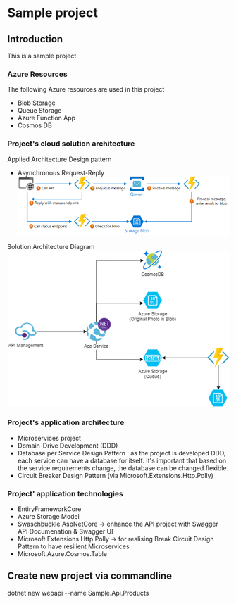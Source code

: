 # Sample project

## Introduction
This is a sample project

### Azure Resources
The following Azure resources are used in this project

- Blob Storage
- Queue Storage
- Azure Function App
- Cosmos DB

### Project's cloud solution architecture
Applied Architecture Design pattern
- Asynchronous Request-Reply 
![alt](drawio/Asynchronous-request-reply-pattern.png)

Solution Architecture Diagram
![alt](drawio/Sample-software-and-solution-architecture-Solution.png)

### Project's application architecture
- Microservices project
- Domain-Drive Development (DDD)
- Database per Service Design Pattern : as the project is developed DDD, each service can have a database for itself. It's important that based on the service requirements change, the database can be changed flexible.
- Circuit Breaker Design Pattern (via Microsoft.Extensions.Http.Polly) 

### Project' application technologies
- EntiryFrameworkCore
- Azure Storage Model
- Swaschbuckle.AspNetCore -> enhance the API project with Swagger API Documenation & Swagger UI
- Microsoft.Extensions.Http.Polly -> for realising Break Circuit Design Pattern to have resilient Microservices
- Microsoft.Azure.Cosmos.Table


## Create new project via commandline
dotnet new webapi --name Sample.Api.Products

